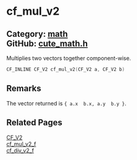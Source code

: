 [](../header.md ':include')

# cf_mul_v2

Category: [math](/api_reference?id=math)  
GitHub: [cute_math.h](https://github.com/RandyGaul/cute_framework/blob/master/include/cute_math.h)  
---

Multiplies two vectors together component-wise.

```cpp
CF_INLINE CF_V2 cf_mul_v2(CF_V2 a, CF_V2 b)
```

## Remarks

The vector returned is `{ a.x  b.x, a.y  b.y }`.

## Related Pages

[CF_V2](/math/cf_v2.md)  
[cf_mul_v2_f](/math/cf_mul_v2_f.md)  
[cf_div_v2_f](/math/cf_div_v2_f.md)  

